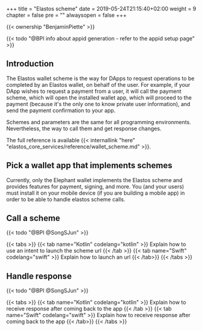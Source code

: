 +++
title = "Elastos scheme"
date = 2019-05-24T21:15:40+02:00
weight = 9
chapter = false
pre = ""
alwaysopen = false
+++

{{< ownership "BenjaminPiette" >}}

{{< todo "@BPI info about appid generation - refer to the appid setup page" >}}

## Introduction

The Elastos wallet scheme is the way for DApps to request operations to be completed by an Elastos wallet, on behalf of the user. For example, if your DApp wishes to request a payment from a user, it will call the payment scheme, which will open the installed wallet app, which will proceed to the payment (because it's the only one to know private user information), and send the payment confirmation to your app.

Schemes and parameters are the same for all programming environments. Nevertheless, the way to call them and get response changes. 

The full reference is available {{< internallink "here" "elastos_core_services/reference/wallet_scheme.md" >}}.

## Pick a wallet app that implements schemes

Currently, only the Elephant wallet implements the Elastos scheme and provides features for payment, signing, and more. You (and your users) must install it on your mobile device (if you are building a mobile app) in order to be able to handle elastos scheme calls.

## Call a scheme

{{< todo "@BPI @SongSJun" >}}

{{< tabs >}} 
    {{< tab name="Kotlin" codelang="kotlin" >}} 
Explain how to use an intent to launch the scheme url
    {{< /tab >}} 
    {{< tab name="Swift" codelang="swift" >}} 
Explain how to launch an url
    {{< /tab>}}
{{< /tabs >}}

## Handle response

{{< todo "@BPI @SongSJun" >}}

{{< tabs >}} 
    {{< tab name="Kotlin" codelang="kotlin" >}} 
Explain how to receive response after coming back to the app
    {{< /tab >}} 
    {{< tab name="Swift" codelang="swift" >}} 
Explain how to receive response after coming back to the app
    {{< /tab>}}
{{< /tabs >}}

